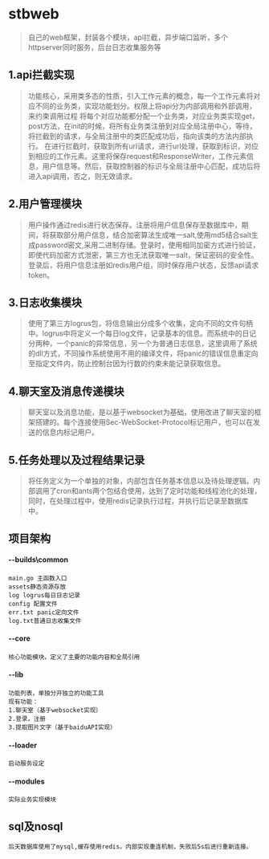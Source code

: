 # stbweb
>自己的web框架，封装各个模块，api拦截，异步端口监听，多个httpserver同时服务，后台日志收集服务等

## 1.api拦截实现
>功能核心，采用类多态的性质，引入工作元素的概念，每一个工作元素将对应不同的业务类，实现功能划分。权限上将api分为内部调用和外部调用，来约束调用过程
将每个对应功能都分配一个业务类，对应业务类实现get，post方法，在init的时候，将所有业务类注册到对应全局注册中心，等待，将拦截到的请求，与全局注册中的类匹配成功后，指向该类的方法内部执行。
在进行拦截时，获取到所有url请求，进行url处理，获取到标识，对应到相应的工作元素。这里将保存request和ResponseWriter，工作元素信息，用户信息等。然后，获取控制器的标识与全局注册中心匹配，成功后将进入api调用，否之，则无效请求。

## 2.用户管理模块
>用户操作通过redis进行状态保存。注册将用户信息保存至数据库中，期间，将获取部分用户信息，结合加密算法生成唯一salt,使用md5结合salt生成password密文,采用二进制存储。登录时，使用相同加密方式进行验证，即使代码加密方式泄密，第三方也无法获取唯一salt，保证密码的安全性。登录后，将用户信息注册如redis用户组，同时保存用户状态，反馈api请求token。
## 3.日志收集模块
>使用了第三方logrus包，将信息输出分成多个收集，定向不同的文件句柄中。logrus中将定义一个每日log文件，记录基本的信息。而系统中的日记分两种，一个panic的异常信息，另一个为普通日志信息，这里调用了系统的dll方式，不同操作系统使用不用的编译文件，将panic的错误信息重定向至指定文件内，防止控制台因为行数的约束未能记录获取信息。
## 4.聊天室及消息传递模块
>聊天室以及消息功能，是以基于websocket为基础，使用改进了聊天室的框架搭建的。每个连接使用Sec-WebSocket-Protocol标记用户，也可以在发送的信息内标记用户。  
## 5.任务处理以及过程结果记录
>将任务定义为一个单独的对象，内部包含任务基本信息以及待处理逻辑。内部调用了cron和ants两个包结合使用，达到了定时功能和线程池化的处理，同时，在处理过程中，使用redis记录执行过程，并执行后记录至数据库中。  
  
## 项目架构
#### --builds\common  
    main.go 主函数入口  
    assets静态资源存放  
    log logrus每日日志记录  
    config 配置文件  
    err.txt panic定向文件  
    log.txt普通日志收集文件  
#### --core  
    核心功能模块，定义了主要的功能内容和全局引用  
#### --lib  
    功能列表，单独分开独立的功能工具  
    现有功能：  
    1.聊天室（基于websocket实现）  
    2.登录，注册  
    3.提取图片文字（基于baiduAPI实现）  
#### --loader  
    启动服务设定  
#### --modules  
    实际业务实现模块  
## sql及nosql  
    后天数据库使用了mysql,缓存使用redis。内部实现重连机制，失败后5s后进行重新连接。  